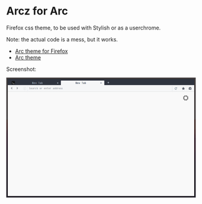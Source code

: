 Arcz for Arc
============

Firefox css theme, to be used with Stylish or as a userchrome.

Note: the actual code is a mess, but it works.

* [Arc theme for Firefox](https://github.com/horst3180/arc-firefox-theme)
* [Arc theme](https://github.com/horst3180/Arc-theme)

Screenshot:

![firefox](https://raw.githubusercontent.com/Ema0/Arcz/master/screenshot.png)


